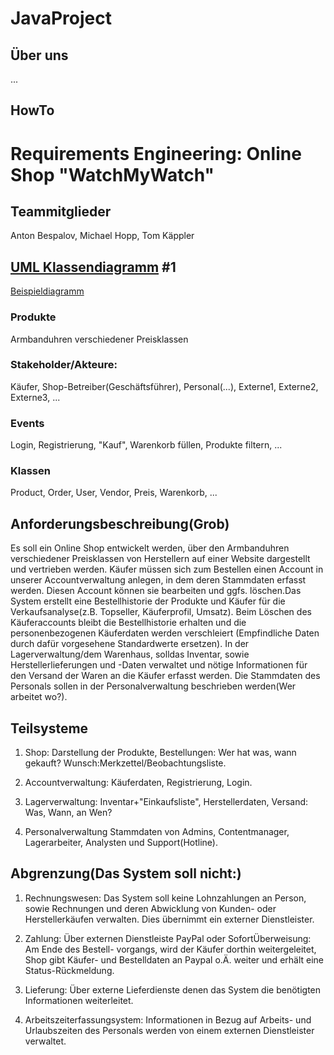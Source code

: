 # JavaProject
## Über uns
...
## HowTo

# Requirements Engineering: Online Shop "WatchMyWatch"

## Teammitglieder
Anton Bespalov, Michael Hopp, Tom Käppler
## [UML Klassendiagramm](https://www.lucidchart.com/invitations/accept/8876c528-b94f-460d-b4bf-f28249aa68e6) #1
[Beispieldiagramm](https://www.uml-diagrams.org/examples/online-shopping-domain-uml-diagram-example.html "Vorlage")
### Produkte
Armbanduhren verschiedener Preisklassen

### Stakeholder/Akteure:
Käufer, Shop-Betreiber(Geschäftsführer), Personal(...), Externe1, Externe2, Externe3, ...

### Events
Login, Registrierung, "Kauf", Warenkorb füllen, Produkte filtern, ... 

### Klassen
Product, Order, User, Vendor, Preis, Warenkorb, ...


## Anforderungsbeschreibung(Grob)
Es soll ein Online Shop entwickelt werden, über den Armbanduhren verschiedener Preisklassen von Herstellern 
auf einer Website dargestellt und vertrieben werden. Käufer müssen sich zum Bestellen einen Account in unserer 
Accountverwaltung anlegen, in dem deren Stammdaten erfasst werden. Diesen Account können sie bearbeiten und 
ggfs. löschen.Das System erstellt eine Bestellhistorie der Produkte und Käufer für die Verkaufsanalyse(z.B. 
Topseller, Käuferprofil, Umsatz). Beim Löschen des Käuferaccounts bleibt die Bestellhistorie erhalten und die 
personenbezogenen Käuferdaten werden verschleiert (Empfindliche Daten durch dafür vorgesehene Standardwerte 
ersetzen). In der Lagerverwaltung/dem Warenhaus, solldas Inventar, sowie Herstellerlieferungen und -Daten 
verwaltet und nötige Informationen für den Versand der Waren an die Käufer erfasst werden. Die Stammdaten des 
Personals sollen in der Personalverwaltung beschrieben werden(Wer arbeitet wo?).


## Teilsysteme
1. Shop: Darstellung der Produkte, Bestellungen: Wer hat was, wann gekauft? Wunsch:Merkzettel/Beobachtungsliste.

2. Accountverwaltung: Käuferdaten, Registrierung, Login.

3. Lagerverwaltung: Inventar+"Einkaufsliste", Herstellerdaten, Versand: Was, Wann, an Wen? 

4. Personalverwaltung Stammdaten von Admins, Contentmanager, Lagerarbeiter, Analysten und Support(Hotline).

## Abgrenzung(Das System soll nicht:)
1. Rechnungswesen: Das System soll keine Lohnzahlungen an Person, sowie Rechnungen und deren Abwicklung von Kunden- oder
Herstellerkäufen verwalten. Dies übernimmt ein externer Dienstleister.

2. Zahlung: Über externen Dienstleiste PayPal oder SofortÜberweisung: Am Ende des Bestell-
vorgangs, wird der Käufer dorthin weitergeleitet, Shop gibt Käufer- und Bestelldaten an 
Paypal o.Ä. weiter und erhält eine Status-Rückmeldung.

3. Lieferung: Über externe Lieferdienste denen das System die benötigten Informationen
weiterleitet.

4. Arbeitszeiterfassungsystem: Informationen in Bezug auf Arbeits- und Urlaubszeiten des Personals werden von einem externen
Dienstleister verwaltet.
